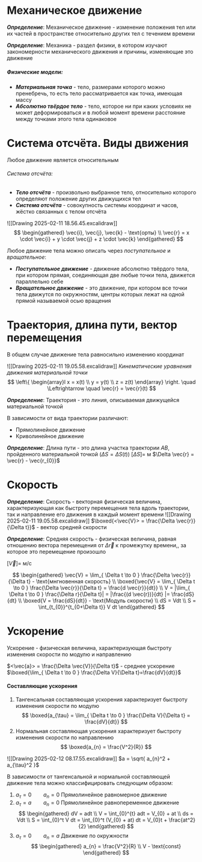 # Механическое движение
***Определение***: Механическое движение - изменение положения тел или их частей в пространстве относительно других тел с течением времени

***Определение***: Механика - раздел физики, в котором изучают закономерности механического движения и причины, изменяющие это движение

##### Физические модели:
- ***Материальная точка*** - тело, размерами которого можно пренебречь, то есть тело рассматривается как точка, имеющая массу
- ***Абсолютно твёрдое тело*** - тело, которое ни при каких условиях не может деформироваться и в любой момент времени расстояние между точками этого тела одинаковое

# Система отсчёта. Виды движения
Любое движение является относительным

###### Система отсчёта:
- ***Тело отсчёта*** - произвольно выбранное тело, относительно которого определяют положение других движущихся тел
- ***Система отсчёта*** - совокупность системы координат и часов, жёстко связанных с телом отсчёта

![[Drawing 2025-02-11 18.56.45.excalidraw]] 
$$
\begin{gathered}
\vec{i}, \vec{j}, \vec{k} - \text{орты} \\
\vec{r} = x \cdot \vec{i} + y \cdot \vec{j} + z \cdot \vec{k}
\end{gathered}
$$

Любое движение тела можно описать через *поступательное* и *вращательное*:
- ***Поступательное движение*** - движение абсолютно твёрдого тела, при котором прямая, соединяющая две любые точки тела, движется параллельно себе
- ***Вращательное движение*** - это движение, при котором все точки тела движутся по окружностям, центры которых лежат на одной прямой называемой осью вращения

# Траектория, длина пути, вектор перемещения
В общем случае движение тела равносильно изменению координат

![[Drawing 2025-02-11 19.05.58.excalidraw]]
*Кинематические уравнения движения материальной точки*
$$
\left\{ \begin{array}l
x = x(t) \\
y = y(t) \\
z = z(t)
\end{array}  \right. \quad \Leftrightarrow \quad \vec{r} = \vec{r}(t)
$$

***Определение***: Траектория - это линия, описываемая движущейся материальной точкой

В зависимости от вида траектории различают:
- Прямолинейное движение
- Криволинейное движение

***Определение***: Длина пути - это длина участка траектории $AB$, пройденного материальной точкой $(\Delta S=\Delta S(t))$
$[\Delta S]=$ м
$\Delta \vec{r} = \vec{r} - \vec{r_{0}}$

# Скорость
***Определение***: Скорость - векторная физическая величина, характеризующая как быстроту перемещения тела вдоль траектории, так и направление его движения в каждый момент времени
![[Drawing 2025-02-11 19.05.58.excalidraw]]
$\boxed{<\vec{V}> = \frac{\Delta \vec{r}}{\Delta t}}$ - вектор средней скорости

***Определение***: Средняя скорость - физическая величина, равная отношению вектора перемещения от $\Delta \vec{r}$ к промежутку времени,, за которое это перемещение произошло

$[\vec{V}]=$ м/с

$$
\begin{gathered}
\vec{V} = \lim_{ \Delta t \to 0 } \frac{\Delta \vec{r}}{\Delta t} - \text{мнгновенная скорость} \\
\boxed{\vec{V} = \lim_{ \Delta t \to 0 } \frac{\Delta \vec{r}}{\Delta t} = \frac{d \vec{r}}{dt}} \\
V = |\lim_{ \Delta t \to 0 } \frac{\Delta r}{\Delta t}| = |\frac{(d \vec{r})}{dt} |= \frac{dS}{dt} \\
\boxed{V = \frac{dS}{dt}} - \text{Модуль скорости} \\
dS = Vdt \\
S = \int_{t_{0}}^{t_{0+\Delta t}} V dt
\end{gathered}
$$

# Ускорение
Ускорение - физическая величина, характеризующая быстроту изменения скорости по модулю и направлению


$<\vec{a}> = \frac{\Delta \vec{V}}{\Delta t}$ - среднее ускорение
$\boxed{\lim_{ \Delta t \to 0 } \frac{\Delta V}{\Delta t}=\frac{dV}{dt}}$

#### Составляющие ускорения
1. Тангенсальная составляющая ускорения характеризует быстроту изменения скорости по модулю
$$
\boxed{a_{\tau} = \lim_{ \Delta t \to 0 } \frac{\Delta V}{\Delta t} = \frac{dV}{dt}}
$$
2. Нормальная составляющая ускорения характеризует быстроту изменения скорости по направлению
$$
\boxed{a_{n} = \frac{V^2}{R}}
$$

![[Drawing 2025-02-12 08.17.55.excalidraw]]
$a = \sqrt{ a_{n}^2 + a_{\tau}^2 }$


В зависимости от тангенсальной и нормальной составляющей движение тела можно классифицировать следующим образом:
1. $a_{\tau}=0 \qquad a_{n}=0$ 
	Прямолинейное равномерное движение
2. $a_{\tau} = a \qquad a_{n}=0$
	Прямолинейное равнопеременное движение
$$
\begin{gathered}
dV = adt \\
V = \int_{0}^{t} adt = V_{0} + at \\
ds = Vdt \\
S = \int_{0}^t V dt = \int_{0}^t (V_{0} + at) dt = V_{0}t + \frac{at^2}{2}
\end{gathered}
$$
3. $a_{\tau}=0 \qquad a_{n} = a$
	Движение по окружности
$$
\begin{gathered}
a_{n} = \frac{V^2}{R} \\
V - \text{const}
\end{gathered}
$$

